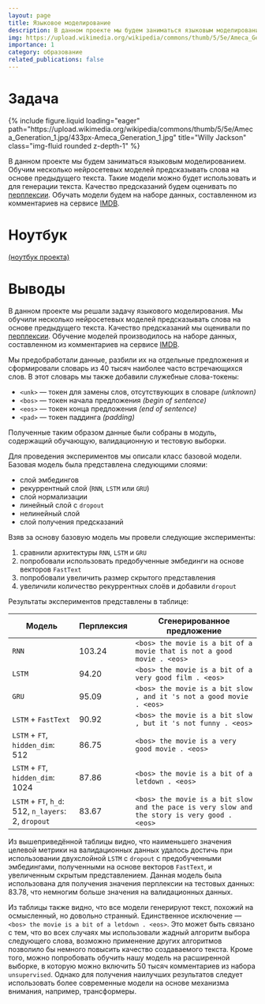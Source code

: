 ```yaml
---
layout: page
title: Языковое моделирование
description: В данном проекте мы будем заниматься языковым моделированием. Обучим несколько нейросетевых моделей предсказывать слова на основе предыдущего текста. Такие модели можно использовать и для генерации новых текстов, что мы также продемонстрируем.
img: https://upload.wikimedia.org/wikipedia/commons/thumb/5/5e/Ameca_Generation_1.jpg/433px-Ameca_Generation_1.jpg
importance: 1
category: образование
related_publications: false
---
```


# Задача

<div class="row">
    <div class="col-sm mt-3 mt-md-0">
        {% include figure.liquid loading="eager" path="https://upload.wikimedia.org/wikipedia/commons/thumb/5/5e/Ameca_Generation_1.jpg/433px-Ameca_Generation_1.jpg" title="Willy Jackson" class="img-fluid rounded z-depth-1" %}
    </div>
</div>

В данном проекте мы будем заниматься языковым моделированием. Обучим несколько нейросетевых моделей предсказывать слова на основе предыдущего текста. Такие модели можно будет использовать и для генерации текста. Качество предсказаний будем оценивать по [перплексии](https://ru.wikipedia.org/wiki/%D0%9F%D0%B5%D1%80%D0%BF%D0%BB%D0%B5%D0%BA%D1%81%D0%B8%D1%8F). Обучать модели будем на наборе данных, составленном из комментариев на сервисе [IMDB](https://www.kaggle.com/datasets/lakshmi25npathi/imdb-dataset-of-50k-movie-reviews).

# Ноутбук

[(ноутбук проекта)](https://github.com/onixlas/DS_portfolio/blob/main/DLS_p6_language_modeling/dls_p6_language_modeling.ipynb)

# Выводы

В данном проекте мы решали задачу языкового моделирования. Мы обучили несколько нейросетевых моделей предсказывать слова на основе предыдущего текста. Качество предсказаний мы оценивали по [перплексии](https://ru.wikipedia.org/wiki/%D0%9F%D0%B5%D1%80%D0%BF%D0%BB%D0%B5%D0%BA%D1%81%D0%B8%D1%8F). Обучение моделей производилось на наборе данных, составленном из комментариев на сервисе [IMDB](https://www.kaggle.com/datasets/lakshmi25npathi/imdb-dataset-of-50k-movie-reviews).

Мы предобработали данные, разбили их на отдельные предложения и сформировали словарь из 40 тысяч наиболее часто встречающихся слов. В этот словарь мы также добавили служебные слова-токены:

- `<unk>` — токен для замены слов, отсутствующих в словаре _(unknown)_
- `<bos>` — токен начала предложения _(begin of sentence)_
- `<eos>` — токен конца предложения _(end of sentence)_
- `<pad>` — токен паддинга _(padding)_

Полученные таким образом данные были собраны в модуль, содержащий обучающую, валидационную и тестовую выборки.

Для проведения экспериментов мы описали класс базовой модели. Базовая модель была представлена следующими слоями:

- слой эмбедингов
- рекуррентный слой (`RNN`, `LSTM` или `GRU`)
- слой нормализации
- линейный слой с `dropout`
- нелинейный слой
- слой получения предсказаний

Взяв за основу базовую модель мы провели следующие эксперименты:

1. сравнили архитектуры `RNN`, `LSTM` и `GRU`
2. попробовали использовать предобученные эмбединги на основе векторов `FastText`
3. попробовали увеличить размер скрытого представления
4. увеличили количество рекуррентных слоёв и добавили `dropout`

Результаты экспериментов представлены в таблице:

| Модель                                              | Перплексия | Сгенерированное предложение                                                                  |
| --------------------------------------------------- | ---------- | -------------------------------------------------------------------------------------------- |
| `RNN`                                               | 103.24     | `<bos> the movie is a bit of a movie that is not a good movie . <eos>`                       |
| `LSTM`                                              | 94.20      | `<bos> the movie is a bit of a very good film . <eos>`                                       |
| `GRU`                                               | 95.09      | `<bos> the movie is a bit slow , and it 's not a good movie . <eos>`                         |
| `LSTM` + `FastText`                                 | 90.92      | `<bos> the movie is a bit slow , but it 's not funny . <eos>`                                |
| `LSTM` + `FT`, `hidden_dim`: 512                    | 86.75      | `<bos> the movie is a very good movie . <eos>`                                               |
| `LSTM` + `FT`, `hidden_dim`: 1024                   | 87.86      | `<bos> the movie is a bit of a letdown . <eos>`                                              |
| `LSTM` + `FT`, `h_d`: 512, `n_layers`: 2, `dropout` | 83.67      | `<bos> the movie is a bit slow and the pace is very slow and the story is very good . <eos>` |

Из вышеприведённой таблицы видно, что наименьшего значения целевой метрики на валидационных данных удалось достичь при использовании двухслойной `LSTM` с `dropout` с предобученными эмбедингами, полученными на основе векторов `FastText`, и увеличенным скрытым представлением. Данная модель была использована для получения значения перплексии на тестовых данных: 83.78, что немногим больше значения на валидационных данных.

Из таблицы также видно, что все модели генерируют текст, похожий на осмысленный, но довольно странный. Единственное исключение — `<bos> the movie is a bit of a letdown . <eos>`. Это может быть связано с тем, что во всех случаях мы использовали жадный алгоритм выбора следующего слова, возможно применение других алгоритмов позволило бы немного повысить качество создаваемого текста. Кроме того, можно попробовать обучить нашу модель на расширенной выборке, в которую можно включить 50 тысяч комментариев из набора `unsupervised`. Однако для получения наилучших результатов следует использовать более современные модели на основе механизма внимания, например, трансформеры.
